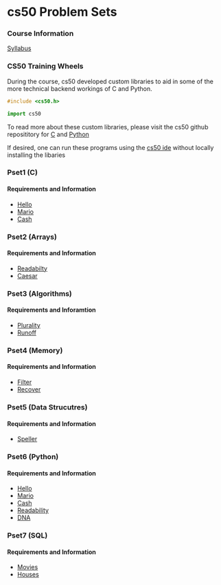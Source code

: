 # cs50 Problem Sets

### Course Information
[Syllabus](https://cs50.harvard.edu/x/2020/syllabus/)

### CS50 Training Wheels
During the course, cs50 developed custom libraries to aid in some of the more technical backend workings of C and Python.

```c
#include <cs50.h>
```

```python
import cs50
```

To read more about these custom libraries, please visit the cs50 github reposititory for [C](https://github.com/cs50/libcs50) and [Python](https://github.com/cs50/python-cs50)

If desired, one can run these programs using the [cs50 ide](https://ide.cs50.io) without locally installing the libaries

### Pset1 (C)
#### Requirements and Information
* [Hello](https://cs50.harvard.edu/x/2020/psets/1/hello/)
* [Mario](https://cs50.harvard.edu/x/2020/psets/1/mario/less/)
* [Cash](https://cs50.harvard.edu/x/2020/psets/1/cash/)

### Pset2 (Arrays)
#### Requirements and Information
* [Readabilty](https://cs50.harvard.edu/x/2020/psets/2/readability/)
* [Caesar](https://cs50.harvard.edu/x/2020/psets/2/caesar/)

### Pset3 (Algorithms)
#### Requirements and Inforamtion
* [Plurality](https://cs50.harvard.edu/x/2020/psets/3/plurality/)
* [Runoff](https://cs50.harvard.edu/x/2020/psets/3/runoff/)

### Pset4 (Memory)
#### Requirements and Information
* [Filter](https://cs50.harvard.edu/x/2020/psets/4/filter/less/#:~:text=wget%20https://cdn.cs50.net/2019/fall/psets/4/filter/less/filter.zip)
* [Recover](https://cs50.harvard.edu/x/2020/psets/4/recover/)

### Pset5 (Data Strucutres)
#### Requirements and Information
* [Speller](https://cs50.harvard.edu/x/2020/psets/5/speller/)

### Pset6 (Python)
#### Requirements and Information
* [Hello](https://cs50.harvard.edu/x/2020/psets/6/hello/)
* [Mario](https://cs50.harvard.edu/x/2020/psets/6/mario/less/)
* [Cash](https://cs50.harvard.edu/x/2020/psets/6/cash/)
* [Readability](https://cs50.harvard.edu/x/2020/psets/6/readability/)
* [DNA](https://cs50.harvard.edu/x/2020/psets/6/dna/)

### Pset7 (SQL)
#### Requirements and Information
* [Movies](https://cs50.harvard.edu/x/2020/psets/7/movies/#:~:text=cs50/problems/2020/x/movies)
* [Houses](https://cs50.harvard.edu/x/2020/psets/7/houses/#:~:text=https://cdn.cs50.net/2019/fall/psets/7/houses/houses.zip)